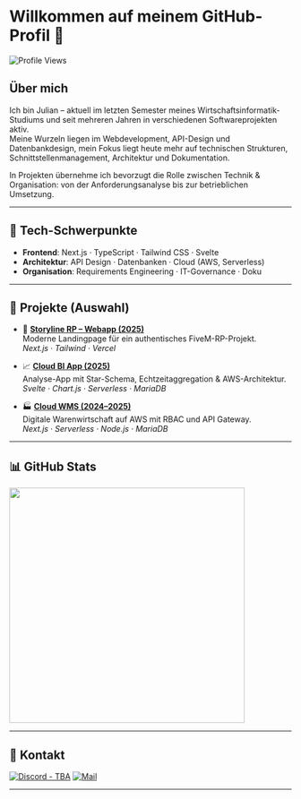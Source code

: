# Willkommen auf meinem GitHub-Profil 👋

![Profile Views](https://komarev.com/ghpvc/?username=1Jul1an&style=flat&color=gray)

## Über mich

Ich bin Julian – aktuell im letzten Semester meines Wirtschaftsinformatik-Studiums und seit mehreren Jahren in verschiedenen Softwareprojekten aktiv.  
Meine Wurzeln liegen im Webdevelopment, API-Design und Datenbankdesign, mein Fokus liegt heute mehr auf technischen Strukturen, Schnittstellenmanagement, Architektur und Dokumentation.

In Projekten übernehme ich bevorzugt die Rolle zwischen Technik & Organisation: von der Anforderungsanalyse bis zur betrieblichen Umsetzung.

---

## 🔧 Tech-Schwerpunkte

- **Frontend**: Next.js · TypeScript · Tailwind CSS · Svelte  
- **Architektur**: API Design · Datenbanken · Cloud (AWS, Serverless)  
- **Organisation**: Requirements Engineering · IT-Governance · Doku

---

## 🚀 Projekte (Auswahl)

- 🎯 **[Storyline RP – Webapp (2025)](https://github.com/1Jul1an/storyline-web)**  
  Moderne Landingpage für ein authentisches FiveM-RP-Projekt.  
  _Next.js · Tailwind · Vercel_

- 📈 **[Cloud BI App (2025)](https://github.com/1Jul1an/cloud-based-business-intelligence-app)**  
  Analyse-App mit Star-Schema, Echtzeitaggregation & AWS-Architektur.  
  _Svelte · Chart.js · Serverless · MariaDB_

- 🏭 **[Cloud WMS (2024–2025)](https://github.com/1Jul1an/cloud-based-wms-app)**  
  Digitale Warenwirtschaft auf AWS mit RBAC und API Gateway.  
  _Next.js · Serverless · Node.js · MariaDB_

---

## 📊 GitHub Stats

<p>
  <img width="420" src="https://github-readme-stats.vercel.app/api?username=1Jul1an&count_private=true&show_icons=true&title_color=00FFB6&text_color=ffffff&icon_color=00FFB6&hide_border=true&bg_color=282a36&layout=compact" />
</p>

---

## 💬 Kontakt

[![Discord - TBA](https://img.shields.io/badge/Discord-7289DA?style=flat&logo=discord&logoColor=white)](#)
[![Mail](https://img.shields.io/badge/E-Mail-333333?style=flat&logo=gmail&logoColor=white)](mailto:JulianBusinessAdress@gmail.com)

---

